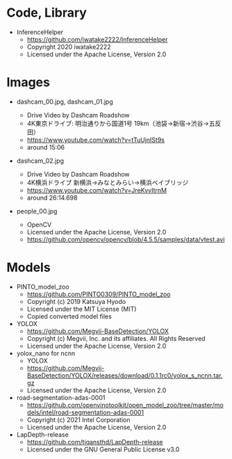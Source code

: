 # Code, Library
- InferenceHelper
    - https://github.com/iwatake2222/InferenceHelper
    - Copyright 2020 iwatake2222
    - Licensed under the Apache License, Version 2.0

# Images
- dashcam_00.jpg, dashcam_01.jpg
    - Drive Video by Dashcam Roadshow
    - 4K東京ドライブ: 明治通りから国道1号 19km（池袋→新宿→渋谷→五反田）
    - https://www.youtube.com/watch?v=tTuUjnISt9s
    - around 15:06

- dashcam_02.jpg
    - Drive Video by Dashcam Roadshow
    - 4K横浜ドライブ 新横浜→みなとみらい→横浜ベイブリッジ
    - https://www.youtube.com/watch?v=JreKvvItrnM
    - around 26:14.698

- people_00.jpg
    - OpenCV
    - Licensed under the Apache License, Version 2.0
    - https://github.com/opencv/opencv/blob/4.5.5/samples/data/vtest.avi

# Models
- PINTO_model_zoo
    - https://github.com/PINTO0309/PINTO_model_zoo
    - Copyright (c) 2019 Katsuya Hyodo
    - Licensed under the MIT License (MIT)
    - Copied converted model files
- YOLOX
    - https://github.com/Megvii-BaseDetection/YOLOX
    - Copyright (c) Megvii, Inc. and its affiliates. All Rights Reserved
    - Licensed under the Apache License, Version 2.0
- yolox_nano for ncnn
    - YOLOX
    - https://github.com/Megvii-BaseDetection/YOLOX/releases/download/0.1.1rc0/yolox_s_ncnn.tar.gz
    - Licensed under the Apache License, Version 2.0
- road-segmentation-adas-0001
    - https://github.com/openvinotoolkit/open_model_zoo/tree/master/models/intel/road-segmentation-adas-0001
    - Copyright (c) 2021 Intel Corporation
    - Licensed under the Apache License, Version 2.0
- LapDepth-release
    - https://github.com/tjqansthd/LapDepth-release
    - Licensed under the GNU General Public License v3.0

